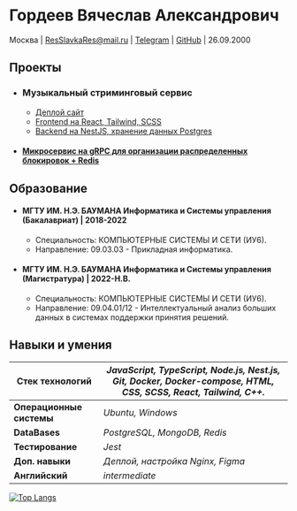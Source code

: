 # Гордеев Вячеслав Александрович

Москва | ResSlavkaRes@mail.ru | [Telegram](https://t.me/slavikpixel) | [GitHub](https://github.com/choodofire) | 26.09.2000

## Проекты

* ### Музыкальный стриминговый сервис
    * [Деплой сайт](https://github.com/choodofire) 
    * [Frontend на React, Tailwind, SCSS](https://github.com/choodofire)
    * [Backend на NestJS, хранение данных Postgres](https://github.com/choodofire/MusicService-NestJS-API)

* #### [Микросервис на gRPC для организации распределенных блокировок + Redis](https://github.com/choodofire/shared_storage_redis)

## Образование

* #### МГТУ ИМ. Н.Э. БАУМАНА Информатика и Системы управления (Бакалавриат) | 2018-2022
    * Специальность: КОМПЬЮТЕРНЫЕ СИСТЕМЫ И СЕТИ (ИУ6).
    * Направление: 09.03.03 - Прикладная информатика.

* #### МГТУ ИМ. Н.Э. БАУМАНА Информатика и Системы управления (Магистратура) | 2022-Н.В.
    * Специальность: КОМПЬЮТЕРНЫЕ СИСТЕМЫ И СЕТИ (ИУ6).
    * Направление: 09.04.01/12 - Интеллектуальный анализ больших данных в системах поддержки принятия решений.

## Навыки и умения

| **Стек технологий** | *JavaScript, TypeScript, Node.js, Nest.js, Git, Docker, Docker-compose, HTML, CSS, SCSS, React, Tailwind, C++.* |
|---------------------|----------------------------------------------------------------------------------------------------------------------|
| **Операционные системы** | *Ubuntu, Windows* | 
| **DataBases** | *PostgreSQL, MongoDB, Redis* | 
| **Тестирование** | *Jest* | 
| **Доп. навыки** | *Деплой, настройка Nginx, Figma* | 
| **Английский** | *intermediate* | 

[![Top Langs](https://github-readme-stats.vercel.app/api/top-langs/?username=choodofire&langs_count=8)](https://github.com/anuraghazra/github-readme-stats)

